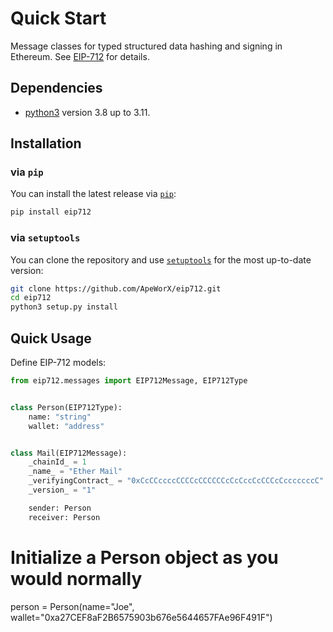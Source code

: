 # Quick Start

Message classes for typed structured data hashing and signing in Ethereum.
See [EIP-712](https://eips.ethereum.org/EIPS/eip-712) for details.

## Dependencies

- [python3](https://www.python.org/downloads) version 3.8 up to 3.11.

## Installation

### via `pip`

You can install the latest release via [`pip`](https://pypi.org/project/pip/):

```bash
pip install eip712
```

### via `setuptools`

You can clone the repository and use [`setuptools`](https://github.com/pypa/setuptools) for the most up-to-date version:

```bash
git clone https://github.com/ApeWorX/eip712.git
cd eip712
python3 setup.py install
```

## Quick Usage

Define EIP-712 models:

```python
from eip712.messages import EIP712Message, EIP712Type


class Person(EIP712Type):
    name: "string"
    wallet: "address"


class Mail(EIP712Message):
    _chainId_ = 1
    _name_ = "Ether Mail"
    _verifyingContract_ = "0xCcCCccccCCCCcCCCCCCcCcCccCcCCCcCcccccccC"
    _version_ = "1"

    sender: Person
    receiver: Person
```

# Initialize a Person object as you would normally

person = Person(name="Joe", wallet="0xa27CEF8aF2B6575903b676e5644657FAe96F491F")
